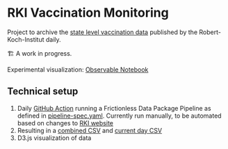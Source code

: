 # RKI Vaccination Monitoring

Project to archive the [state level vaccination data](https://www.rki.de/DE/Content/InfAZ/N/Neuartiges_Coronavirus/Daten/Impfquoten-Tab.html) published by the Robert-Koch-Institut daily.

🏗️ A work in progress.

Experimental visualization: [Observable Notebook](https://observablehq.com/@n0rdlicht/vaccination-tracker-germany)

## Technical setup

1. Daily [GitHub Action](.github/workflows/main.yml) running a Frictionless Data Package Pipeline as defined in [pipeline-spec.yaml](pipeline-spec.yaml). Currently run manually, to be automated based on changes to [RKI website](https://www.rki.de/DE/Content/InfAZ/N/Neuartiges_Coronavirus/Daten/Impfquoten-Tab.html)
1. Resulting in a [combined CSV](data/de-vaccinations.csv) and [current day CSV](data/de-vaccinations-current.csv)
1. D3.js visualization of data